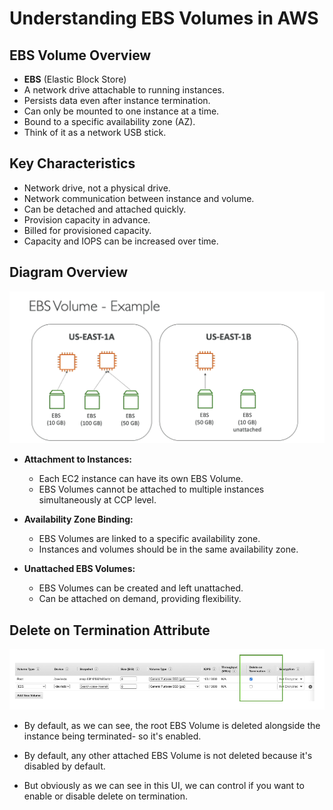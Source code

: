 # Understanding EBS Volumes in AWS

## EBS Volume Overview

- **EBS** (Elastic Block Store)
- A network drive attachable to running instances.
- Persists data even after instance termination.
- Can only be mounted to one instance at a time.
- Bound to a specific availability zone (AZ).
- Think of it as a network USB stick.

## Key Characteristics

- Network drive, not a physical drive.
- Network communication between instance and volume.
- Can be detached and attached quickly.
- Provision capacity in advance.
- Billed for provisioned capacity.
- Capacity and IOPS can be increased over time.

## Diagram Overview
![ebs volume example](<../../../readme-images/EBS/ebs volume example.png>)

- **Attachment to Instances:**
  - Each EC2 instance can have its own EBS Volume.
  - EBS Volumes cannot be attached to multiple instances simultaneously at CCP level.

- **Availability Zone Binding:**
  - EBS Volumes are linked to a specific availability zone.
  - Instances and volumes should be in the same availability zone.

- **Unattached EBS Volumes:**
  - EBS Volumes can be created and left unattached.
  - Can be attached on demand, providing flexibility.

## Delete on Termination Attribute

![EBS Delete on termination attribute](<../../../readme-images/EBS/ebs delete.png>)

- By default, as we can see, the root EBS Volume is deleted alongside the instance being terminated- so it's enabled.

- By default, any other attached EBS Volume is not deleted because it's disabled by default.

- But obviously as we can see in this UI, we can control if you want to enable or disable delete on termination.

